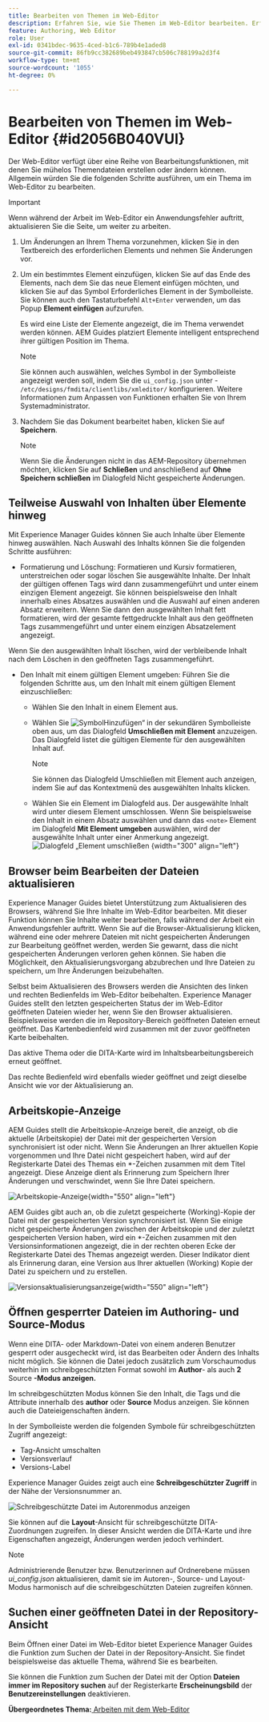 ```yaml
---
title: Bearbeiten von Themen im Web-Editor
description: Erfahren Sie, wie Sie Themen im Web-Editor bearbeiten. Erfahren Sie mehr über verschiedene Bearbeitungsfunktionen zum Ändern Ihrer Themendateien in AEM Guides.
feature: Authoring, Web Editor
role: User
exl-id: 0341bdec-9635-4ced-b1c6-789b4e1aded8
source-git-commit: 86fb9cc382689beb493847cb506c788199a2d3f4
workflow-type: tm+mt
source-wordcount: '1055'
ht-degree: 0%

---
```


# Bearbeiten von Themen im Web-Editor {#id2056B040VUI}

Der Web-Editor verfügt über eine Reihe von Bearbeitungsfunktionen, mit denen Sie mühelos Themendateien erstellen oder ändern können. Allgemein würden Sie die folgenden Schritte ausführen, um ein Thema im Web-Editor zu bearbeiten.

>[!IMPORTANT]
>
> Wenn während der Arbeit im Web-Editor ein Anwendungsfehler auftritt, aktualisieren Sie die Seite, um weiter zu arbeiten.

1. Um Änderungen an Ihrem Thema vorzunehmen, klicken Sie in den Textbereich des erforderlichen Elements und nehmen Sie Änderungen vor.

1. Um ein bestimmtes Element einzufügen, klicken Sie auf das Ende des Elements, nach dem Sie das neue Element einfügen möchten, und klicken Sie auf das Symbol Erforderliches Element in der Symbolleiste. Sie können auch den Tastaturbefehl `Alt+Enter` verwenden, um das Popup **Element einfügen** aufzurufen.

   Es wird eine Liste der Elemente angezeigt, die im Thema verwendet werden können. AEM Guides platziert Elemente intelligent entsprechend ihrer gültigen Position im Thema.

   >[!NOTE]
   >
   > Sie können auch auswählen, welches Symbol in der Symbolleiste angezeigt werden soll, indem Sie die `ui_config.json` unter - `/etc/designs/fmdita/clientlibs/xmleditor/` konfigurieren. Weitere Informationen zum Anpassen von Funktionen erhalten Sie von Ihrem Systemadministrator.

1. Nachdem Sie das Dokument bearbeitet haben, klicken Sie auf **Speichern**.

   >[!NOTE]
   >
   > Wenn Sie die Änderungen nicht in das AEM-Repository übernehmen möchten, klicken Sie auf **Schließen** und anschließend auf **Ohne Speichern schließen** im Dialogfeld Nicht gespeicherte Änderungen.


## Teilweise Auswahl von Inhalten über Elemente hinweg

Mit Experience Manager Guides können Sie auch Inhalte über Elemente hinweg auswählen. Nach Auswahl des Inhalts können Sie die folgenden Schritte ausführen:

- Formatierung und Löschung: Formatieren und Kursiv formatieren, unterstreichen oder sogar löschen Sie ausgewählte Inhalte. Der Inhalt der gültigen offenen Tags wird dann zusammengeführt und unter einem einzigen Element angezeigt. Sie können beispielsweise den Inhalt innerhalb eines Absatzes auswählen und die Auswahl auf einen anderen Absatz erweitern. Wenn Sie dann den ausgewählten Inhalt fett formatieren, wird der gesamte fettgedruckte Inhalt aus den geöffneten Tags zusammengeführt und unter einem einzigen Absatzelement angezeigt.

Wenn Sie den ausgewählten Inhalt löschen, wird der verbleibende Inhalt nach dem Löschen in den geöffneten Tags zusammengeführt.

- Den Inhalt mit einem gültigen Element umgeben: Führen Sie die folgenden Schritte aus, um den Inhalt mit einem gültigen Element einzuschließen:

   - Wählen Sie den Inhalt in einem Element aus.
   - Wählen Sie ![ Symbol ](images/Add_icon.svg)Hinzufügen“ in der sekundären Symbolleiste oben aus, um das Dialogfeld **Umschließen mit Element** anzuzeigen. Das Dialogfeld listet die gültigen Elemente für den ausgewählten Inhalt auf.
     >[!NOTE]
     >
     > Sie können das Dialogfeld Umschließen mit Element auch anzeigen, indem Sie auf das Kontextmenü des ausgewählten Inhalts klicken.

   - Wählen Sie ein Element im Dialogfeld aus. Der ausgewählte Inhalt wird unter diesem Element umschlossen. Wenn Sie beispielsweise den Inhalt in einem Absatz auswählen und dann das `<note>` Element im Dialogfeld **Mit Element umgeben** auswählen, wird der ausgewählte Inhalt unter einer Anmerkung angezeigt.\
     ![Dialogfeld „Element umschließen](./images/surround-element.png) {width="300" align="left"}

## Browser beim Bearbeiten der Dateien aktualisieren

Experience Manager Guides bietet Unterstützung zum Aktualisieren des Browsers, während Sie Ihre Inhalte im Web-Editor bearbeiten. Mit dieser Funktion können Sie Inhalte weiter bearbeiten, falls während der Arbeit ein Anwendungsfehler auftritt. Wenn Sie auf die Browser-Aktualisierung klicken, während eine oder mehrere Dateien mit nicht gespeicherten Änderungen zur Bearbeitung geöffnet werden, werden Sie gewarnt, dass die nicht gespeicherten Änderungen verloren gehen können. Sie haben die Möglichkeit, den Aktualisierungsvorgang abzubrechen und Ihre Dateien zu speichern, um Ihre Änderungen beizubehalten.

Selbst beim Aktualisieren des Browsers werden die Ansichten des linken und rechten Bedienfelds im Web-Editor beibehalten. Experience Manager Guides stellt den letzten gespeicherten Status der im Web-Editor geöffneten Dateien wieder her, wenn Sie den Browser aktualisieren. Beispielsweise werden die im Repository-Bereich geöffneten Dateien erneut geöffnet. Das Kartenbedienfeld wird zusammen mit der zuvor geöffneten Karte beibehalten.

Das aktive Thema oder die DITA-Karte wird im Inhaltsbearbeitungsbereich erneut geöffnet.

Das rechte Bedienfeld wird ebenfalls wieder geöffnet und zeigt dieselbe Ansicht wie vor der Aktualisierung an.

## Arbeitskopie-Anzeige

AEM Guides stellt die Arbeitskopie-Anzeige bereit, die anzeigt, ob die aktuelle \(Arbeitskopie\) der Datei mit der gespeicherten Version synchronisiert ist oder nicht. Wenn Sie Änderungen an Ihrer aktuellen Kopie vorgenommen und Ihre Datei nicht gespeichert haben, wird auf der Registerkarte Datei des Themas ein \*-Zeichen zusammen mit dem Titel angezeigt. Diese Anzeige dient als Erinnerung zum Speichern Ihrer Änderungen und verschwindet, wenn Sie Ihre Datei speichern.

![Arbeitskopie-Anzeige](images/working-copy-text-update-indicator.png){width="550" align="left"}

AEM Guides gibt auch an, ob die zuletzt gespeicherte \(Working\)-Kopie der Datei mit der gespeicherten Version synchronisiert ist. Wenn Sie einige nicht gespeicherte Änderungen zwischen der Arbeitskopie und der zuletzt gespeicherten Version haben, wird ein \*-Zeichen zusammen mit den Versionsinformationen angezeigt, die in der rechten oberen Ecke der Registerkarte Datei des Themas angezeigt werden. Dieser Indikator dient als Erinnerung daran, eine Version aus Ihrer aktuellen \(Working\) Kopie der Datei zu speichern und zu erstellen.

![Versionsaktualisierungsanzeige](images/version-update-indicator.png){width="550" align="left"}


## Öffnen gesperrter Dateien im Authoring- und Source-Modus

Wenn eine DITA- oder Markdown-Datei von einem anderen Benutzer gesperrt oder ausgecheckt wird, ist das Bearbeiten oder Ändern des Inhalts nicht möglich. Sie können die Datei jedoch zusätzlich zum Vorschaumodus weiterhin im schreibgeschützten Format sowohl im **Author**- als auch **2** Source **-Modus anzeigen.**

Im schreibgeschützten Modus können Sie den Inhalt, die Tags und die Attribute innerhalb des **author** oder **Source** Modus anzeigen. Sie können auch die Dateieigenschaften ändern.

In der Symbolleiste werden die folgenden Symbole für schreibgeschützten Zugriff angezeigt:

- Tag-Ansicht umschalten
- Versionsverlauf
- Versions-Label

Experience Manager Guides zeigt auch eine **Schreibgeschützter Zugriff** in der Nähe der Versionsnummer an.

![Schreibgeschützte Datei im Autorenmodus anzeigen](images/locked-file-editor.png)

Sie können auf die **Layout**-Ansicht für schreibgeschützte DITA-Zuordnungen zugreifen. In dieser Ansicht werden die DITA-Karte und ihre Eigenschaften angezeigt, Änderungen werden jedoch verhindert.

>[!NOTE]
>
> Administrierende Benutzer bzw. Benutzerinnen auf Ordnerebene müssen *ui_config.json* aktualisieren, damit sie im Autoren-, Source- und Layout-Modus harmonisch auf die schreibgeschützten Dateien zugreifen können.

## Suchen einer geöffneten Datei in der Repository-Ansicht

Beim Öffnen einer Datei im Web-Editor bietet Experience Manager Guides die Funktion zum Suchen der Datei in der Repository-Ansicht. Sie findet beispielsweise das aktuelle Thema, während Sie es bearbeiten.

Sie können die Funktion zum Suchen der Datei mit der Option **Dateien immer im Repository suchen** auf der Registerkarte **Erscheinungsbild** der **Benutzereinstellungen** deaktivieren.


**Übergeordnetes Thema:**[ Arbeiten mit dem Web-Editor](web-editor.md)
